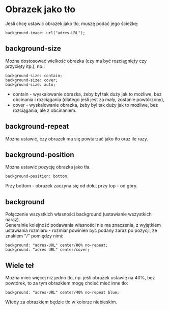 # Obrazek jako tło  
Jeśli chcę ustawić obrazek jako tło, muszę podać jego ścieżkę:  
  
```
background-image: url("adres-URL");
```
  
## background-size  
Można dostosować wielkość obrazka (czy ma być rozciągnięty czy przycięty itp.), np.:  
  
```
background-size: contain;
background-size: cover;
background-size: auto;
```
  
- contain - wyskalowanie obrazka, żeby był tak duży jak to możliwe, bez obcinania i rozciągania (dlatego jeśli jest za mały, zostanie powtórzony),  
- cover - wyskalowanie obrazka, żeby był tak duży jak to możliwe, bez rozciągania, ale z obcinaniem.  
  
## background-repeat  
Można ustawić, czy obrazek ma się powtarzać jako tło oraz ile razy.  
  
## background-position  
Można ustawić pozycję obrazka jako tła.  
```
background-position: bottom;
```
Przy bottom - obrazek zaczyna się od dołu, przy top - od góry.  
  
## background  
Połączenie wszystkich własności background (ustawianie wszystkich naraz).  
Generalnie kolejność podawania własności nie ma znaczenia, z wyjątkiem ustawiania rozmiaru - rozmiar powinien być podany zaraz po pozycji, ze znakiem "\/" pomiędzy nimi:  
```
background: "adres-URL" center/80% no-repeat;
background: "adres URL" center/cover;
```
  
## Wiele teł  
Można mieć więcej niż jedno tło, np. jeśli obrazek ustawię na 40%, bez powtórek, to za tym obrazkiem mogę chcieć mieć inne tło:  
```
background: "adres-URL" center/40% no-repeat blue;
```
Wtedy za obrazkiem będzie tło w kolorze niebieskim.  
  
